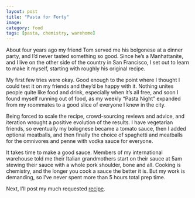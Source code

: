 ```yaml
---
layout: post
title: "Pasta for Forty"
image: 
category: food
tags: [pasta, chemistry, warehome] 
---
```


About four years ago my friend Tom served me his bolgonese at a dinner party, and I&#8217;d never tasted something so good. Since he&#8217;s a Manhattanite, and I live on the other side of the country in San Francisco, I set out to learn to make it myself, starting with roughly his original recipe.

My first few tries were okay. Good enough to the point where I thought I could test it on my friends and they&#8217;d be happy with it. Nothing unites people quite like food and drink, especially when it&#8217;s all free, and soon I found myself running out of food, as my weekly &#8220;Pasta Night&#8221; expanded from my roommates to a good slice of everyone I knew in the city.

Being forced to scale the recipe, crowd-sourcing reviews and advice, and iteration wrought a positive evolution of the results. I have vegetarian friends, so eventually my bolognese became a tomato sauce, then I added optional meatballs, and then finally the choice of spaghetti and meatballs for the omnivores and penne with vodka sauce for everyone.

It takes time to make a good sauce. Members of my international warehouse told me their Italian grandmothers start on their sauce at 5am stewing their sauce with a whole pork shoulder, bone and all. Cooking is chemistry, and the longer you cook a sauce the better it is. But my work is demanding, so I&#8217;ve never spent more than 5 hours total prep time.

Next, I&#8217;ll post my much requested [recipe][1].

[1]: /food/2012/pasta-for-forty-the-recipe/